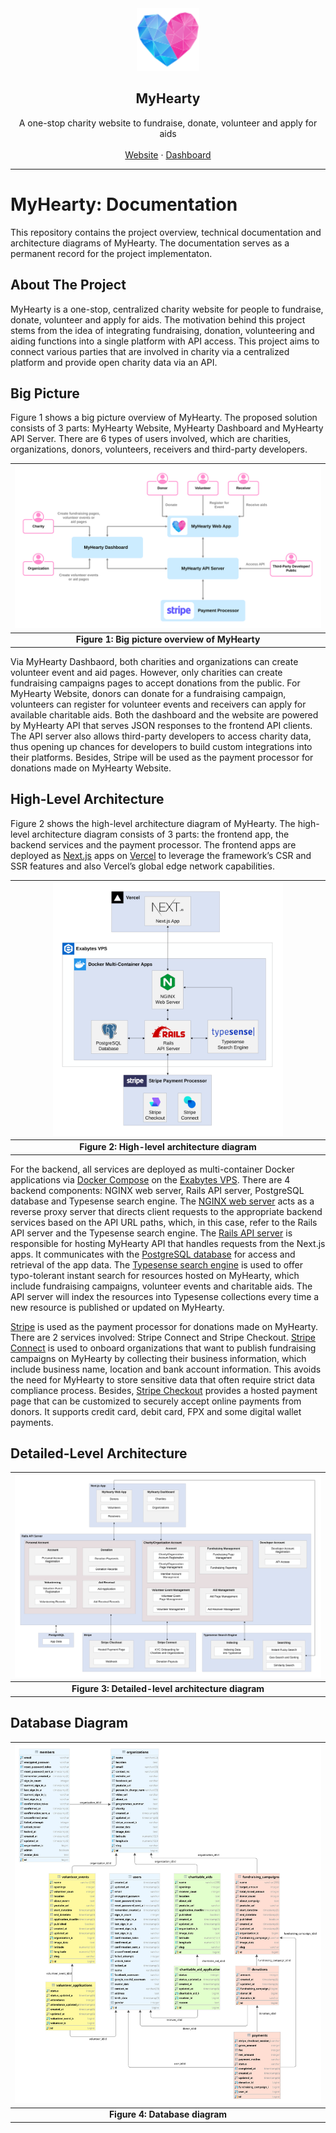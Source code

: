 <div align="center">
  <a href="https://github.com/myhearty-org/myhearty">
    <img src="images/myhearty-logo.svg" alt="MyHearty Logo" width="100" height="100">
  </a>
  <h2 align="center">MyHearty</h2>
  <p align="center">
    A one-stop charity website to fundraise, donate, volunteer and apply for aids
    <br />
    <br />
    <a href="https://www.myhearty.my">Website</a>
    ·
    <a href="https://dashboard.myhearty.my">Dashboard</a>
  </p>
</div>

---

# MyHearty: Documentation

This repository contains the project overview, technical documentation and architecture diagrams of MyHearty. The documentation serves as a permanent record for the project implementaton.

## About The Project

MyHearty is a one-stop, centralized charity website for people to fundraise, donate, volunteer and apply for aids. The motivation behind this project stems from the idea of integrating fundraising, donation, volunteering and aiding functions into a single platform with API access. This project aims to connect various parties that are involved in charity via a centralized platform and provide open charity data via an API.

## Big Picture

Figure 1 shows a big picture overview of MyHearty. The proposed solution consists of 3 parts: MyHearty Website, MyHearty Dashboard and MyHearty API Server. There are 6 types of users involved, which are charities, organizations, donors, volunteers, receivers and third-party developers.

| <img src="images/big-picture.svg" alt="MyHearty Big Picture"> |
| :-----------------------------------------------------------: |
|        **Figure 1: Big picture overview of MyHearty**         |

Via MyHearty Dashbaord, both charities and organizations can create volunteer event and aid pages. However, only charities can create fundraising campaigns pages to accept donations from the public. For MyHearty Website, donors can donate for a fundraising campaign, volunteers can register for volunteer events and receivers can apply for available charitable aids. Both the dashboard and the website are powered by MyHearty API that serves JSON responses to the frontend API clients. The API server also allows third-party developers to access charity data, thus opening up chances for developers to build custom integrations into their platforms. Besides, Stripe will be used as the payment processor for donations made on MyHearty Website.

## High-Level Architecture

Figure 2 shows the high-level architecture diagram of MyHearty. The high-level architecture diagram consists of 3 parts: the frontend app, the backend services and the payment processor. The frontend apps are deployed as [Next.js](https://nextjs.org) apps on [Vercel](https://vercel.com) to leverage the framework’s CSR and SSR features and also Vercel’s global edge network capabilities.

| <img src="images/high-level-architecture.svg" alt="MyHearty High-Level Architecture" width="75%" height="75%"> |
| :------------------------------------------------------------------------------------------------------------: |
|                                 **Figure 2: High-level architecture diagram**                                  |

For the backend, all services are deployed as multi-container Docker applications via [Docker Compose](https://docs.docker.com/compose) on the [Exabytes VPS](https://www.exabytes.my/servers/ssd-vps). There are 4 backend components: NGINX web server, Rails API server, PostgreSQL database and Typesense search engine. The [NGINX web server](https://docs.nginx.com/nginx/admin-guide/web-server/reverse-proxy) acts as a reverse proxy server that directs client requests to the appropriate backend services based on the API URL paths, which, in this case, refer to the Rails API server and the Typesense search engine. The [Rails API server](https://guides.rubyonrails.org/api_app.html) is responsible for hosting MyHearty API that handles requests from the Next.js apps. It communicates with the [PostgreSQL database](https://www.postgresql.org) for access and retrieval of the app data. The [Typesense search engine](https://typesense.org) is used to offer typo-tolerant instant search for resources hosted on MyHearty, which include fundraising campaigns, volunteer events and charitable aids. The API server will index the resources into Typesense collections every time a new resource is published or updated on MyHearty.

[Stripe](https://stripe.com) is used as the payment processor for donations made on MyHearty. There are 2 services involved: Stripe Connect and Stripe Checkout. [Stripe Connect](https://stripe.com/docs/connect) is used to onboard organizations that want to publish fundraising campaigns on MyHearty by collecting their business information, which include business name, location and bank account information. This avoids the need for MyHearty to store sensitive data that often require strict data compliance process. Besides, [Stripe Checkout](https://stripe.com/docs/payments/checkout) provides a hosted payment page that can be customized to securely accept online payments from donors. It supports credit card, debit card, FPX and some digital wallet payments.

## Detailed-Level Architecture

| <img src="images/detailed-level-architecture.svg" alt="MyHearty Detailed-Level Architecture"> |
| :-------------------------------------------------------------------------------------------: |
|                       **Figure 3: Detailed-level architecture diagram**                       |

## Database Diagram

| <img src="images/myhearty-db.svg" alt="MyHearty Database Diagram"> |
| :----------------------------------------------------------------: |
|                   **Figure 4: Database diagram**                   |

